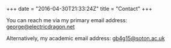 +++
date = "2016-04-30T21:33:24Z"
title = "Contact"
+++

You can reach me via my primary email address:
[george@electricdragon.net](mailto:george@electricdragon.net)

Alternatively, my academic email address:
[gb4g15@soton.ac.uk](mailto:gb4g15@soton.ac.uk)
